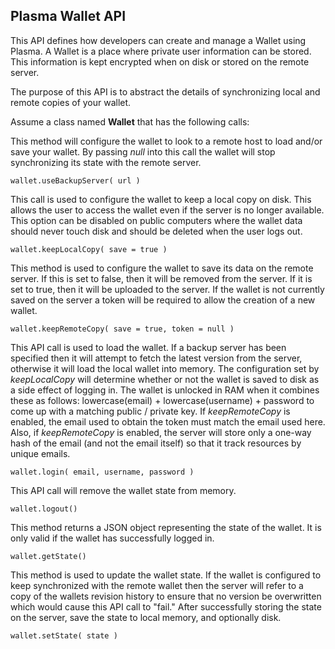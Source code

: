 Plasma Wallet API
-----------------

This API defines how developers can create and manage a Wallet using Plasma. A Wallet is a place where private user information can be stored.  This information is kept encrypted when on disk or stored on the remote server.

The purpose of this API is to abstract the details of synchronizing local and remote copies of your wallet.

Assume a class named **Wallet** that has the following calls:

This method will configure the wallet to look to a remote host to load and/or save your wallet. By passing *null* into this call the wallet will stop synchronizing its state with the remote server.
```
wallet.useBackupServer( url )
```

This call is used to configure the wallet to keep a local copy on disk. This allows the user to access the wallet even if the server is no longer available. This option can be disabled on public computers where the wallet data should never touch disk and should be deleted when the user logs out. 
```
wallet.keepLocalCopy( save = true )
```

This method is used to configure the wallet to save its data on the remote server. If this is set to false, then it will be removed from the server. If it is set to true, then it will be uploaded to the server. If the wallet is not currently saved on the server a token will be required to allow the creation of a new wallet.
```
wallet.keepRemoteCopy( save = true, token = null )
```

This API call is used to load the wallet. If a backup server has been specified then it will attempt to fetch the latest version from the server, otherwise it will load the local wallet into memory.  The configuration set by *keepLocalCopy* will determine whether or not the wallet is saved to disk as a side effect of logging in.  The wallet is unlocked in RAM when it combines these as follows: lowercase(email) + lowercase(username) + password to come up with a matching public / private key.  If *keepRemoteCopy* is enabled, the email used to obtain the token must match the email used here.  Also, if *keepRemoteCopy* is enabled, the server will store only a one-way hash of the email (and not the email itself) so that it track resources by unique emails.

```
wallet.login( email, username, password )
```

This API call will remove the wallet state from memory.
```
wallet.logout()
```

This method returns a JSON object representing the state of the wallet. It is only valid if the wallet has successfully logged in.
```
wallet.getState()
```

This method is used to update the wallet state. If the wallet is configured to keep synchronized with the remote wallet then the server will refer to a copy of the wallets revision history to ensure that no version be overwritten which would cause this API call to "fail."  After successfully storing the state on the server, save the state to local memory, and optionally disk.  
```
wallet.setState( state ) 
```
